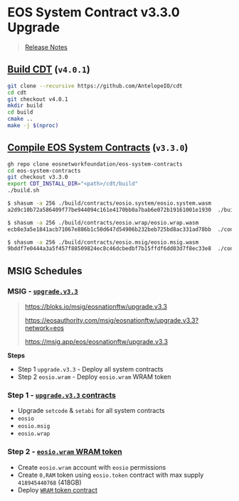 # EOS System Contract v3.3.0 Upgrade

> [Release Notes](https://github.com/eosnetworkfoundation/eos-system-contracts/releases/tag/v3.3.0)

## [Build CDT](https://github.com/AntelopeIO/cdt) (`v4.0.1`)

```bash
git clone --recursive https://github.com/AntelopeIO/cdt
cd cdt
git checkout v4.0.1
mkdir build
cd build
cmake ..
make -j $(nproc)
```

## [Compile EOS System Contracts](https://github.com/eosnetworkfoundation/eos-system-contracts/releases/tag/v3.3.0) (`v3.3.0`)

```bash
gh repo clone eosnetworkfoundation/eos-system-contracts
cd eos-system-contracts
git checkout v3.3.0
export CDT_INSTALL_DIR="<path>/cdt/build"
./build.sh
```

```bash
$ shasum -a 256 ./build/contracts/eosio.system/eosio.system.wasm
a2d9c10b72a586409f77be944094c161e4170bb0a7bab6e072b19161001e1930  ./build/contracts/eosio.system/eosio.system.wasm

$ shasum -a 256 ./build/contracts/eosio.wrap/eosio.wrap.wasm
ecb8e3a5e1841acb71067e886b1c50d647d54906b232beb725bd8ac331ad78bb  ./contracts/eosio.wrap/eosio.wrap.wasm

$ shasum -a 256 ./build/contracts/eosio.msig/eosio.msig.wasm
9bddf7e0444a3a5f457f88509824ec8c46dcbedbf7b15ffdf6dd03d7f8ec33e8  ./contracts/eosio.msig/eosio.msig.wasm
```

## MSIG Schedules

### MSIG - [`upgrade.v3.3`](https://bloks.io/msig/eosnationftw/upgrade.v3.3)

> https://bloks.io/msig/eosnationftw/upgrade.v3.3
>
> https://eosauthority.com/msig/eosnationftw/upgrade.v3.3?network=eos
>
> https://msig.app/eos/eosnationftw/upgrade.v3.3

**Steps**
- Step 1 `upgrade.v3.3` - Deploy all system contracts
- Step 2 `eosio.wram` - Deploy `eosio.wram` WRAM token

### Step 1 - [`upgrade.v3.3` contracts](https://github.com/eosnetworkfoundation/eos-system-contracts/releases/tag/v3.3.0)
- Upgrade `setcode` & `setabi` for all system contracts
 - `eosio`
 - `eosio.msig`
 - `eosio.wrap`

### Step 2 - [`eosio.wram` WRAM token](https://github.com/eosnetworkfoundation/eosio.wram)
- Create `eosio.wram` account with `eosio` permissions
- Create `0,RAM` token using `eosio.token` contract with max supply `418945440768` (418GB)
- Deploy [`WRAM` token contract](https://github.com/eosnetworkfoundation/eosio.wram)
